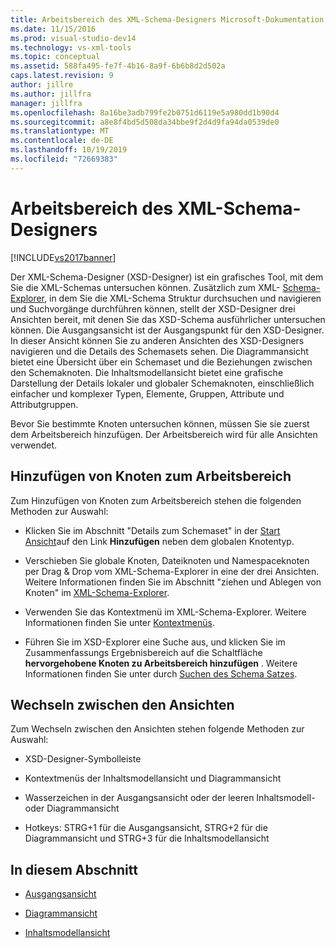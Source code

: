 ```yaml
---
title: Arbeitsbereich des XML-Schema-Designers Microsoft-Dokumentation
ms.date: 11/15/2016
ms.prod: visual-studio-dev14
ms.technology: vs-xml-tools
ms.topic: conceptual
ms.assetid: 588fa495-fe7f-4b16-8a9f-6b6b8d2d502a
caps.latest.revision: 9
author: jillre
ms.author: jillfra
manager: jillfra
ms.openlocfilehash: 8a16be3adb799fe2b0751d6119e5a980dd1b90d4
ms.sourcegitcommit: a8e8f4bd5d508da34bbe9f2d4d9fa94da0539de0
ms.translationtype: MT
ms.contentlocale: de-DE
ms.lasthandoff: 10/19/2019
ms.locfileid: "72669383"
---
```

# <a name="xml-schema-designer-workspace"></a>Arbeitsbereich des XML-Schema-Designers
[!INCLUDE[vs2017banner](../includes/vs2017banner.md)]

Der XML-Schema-Designer (XSD-Designer) ist ein grafisches Tool, mit dem Sie die XML-Schemas untersuchen können. Zusätzlich zum XML- [Schema-Explorer](../xml-tools/xml-schema-explorer.md), in dem Sie die XML-Schema Struktur durchsuchen und navigieren und Suchvorgänge durchführen können, stellt der XSD-Designer drei Ansichten bereit, mit denen Sie das XSD-Schema ausführlicher untersuchen können. Die Ausgangsansicht ist der Ausgangspunkt für den XSD-Designer. In dieser Ansicht können Sie zu anderen Ansichten des XSD-Designers navigieren und die Details des Schemasets sehen. Die Diagrammansicht bietet eine Übersicht über ein Schemaset und die Beziehungen zwischen den Schemaknoten. Die Inhaltsmodellansicht bietet eine grafische Darstellung der Details lokaler und globaler Schemaknoten, einschließlich einfacher und komplexer Typen, Elemente, Gruppen, Attribute und Attributgruppen.

 Bevor Sie bestimmte Knoten untersuchen können, müssen Sie sie zuerst dem Arbeitsbereich hinzufügen. Der Arbeitsbereich wird für alle Ansichten verwendet.

## <a name="adding-nodes-to-the-workspace"></a>Hinzufügen von Knoten zum Arbeitsbereich
 Zum Hinzufügen von Knoten zum Arbeitsbereich stehen die folgenden Methoden zur Auswahl:

- Klicken Sie im Abschnitt "Details zum Schemaset" in der [Start Ansicht](../xml-tools/start-view.md)auf den Link **Hinzufügen** neben dem globalen Knotentyp.

- Verschieben Sie globale Knoten, Dateiknoten und Namespaceknoten per Drag &amp; Drop vom XML-Schema-Explorer in eine der drei Ansichten. Weitere Informationen finden Sie im Abschnitt "ziehen und Ablegen von Knoten" im [XML-Schema-Explorer](../xml-tools/xml-schema-explorer.md).

- Verwenden Sie das Kontextmenü im XML-Schema-Explorer. Weitere Informationen finden Sie unter [Kontextmenüs](../xml-tools/context-menus-xml-schema-explorer.md).

- Führen Sie im XSD-Explorer eine Suche aus, und klicken Sie im Zusammenfassungs Ergebnisbereich auf die Schaltfläche **hervorgehobene Knoten zu Arbeitsbereich hinzufügen** . Weitere Informationen finden Sie unter durch [Suchen des Schema Satzes](../xml-tools/searching-the-schema-set.md).

## <a name="view-switching"></a>Wechseln zwischen den Ansichten
 Zum Wechseln zwischen den Ansichten stehen folgende Methoden zur Auswahl:

- XSD-Designer-Symbolleiste

- Kontextmenüs der Inhaltsmodellansicht und Diagrammansicht

- Wasserzeichen in der Ausgangsansicht oder der leeren Inhaltsmodell- oder Diagrammansicht

- Hotkeys: STRG+1 für die Ausgangsansicht, STRG+2 für die Diagrammansicht und STRG+3 für die Inhaltsmodellansicht

## <a name="in-this-section"></a>In diesem Abschnitt

- [Ausgangsansicht](../xml-tools/start-view.md)

- [Diagrammansicht](../xml-tools/graph-view.md)

- [Inhaltsmodellansicht](../xml-tools/content-model-view.md)
